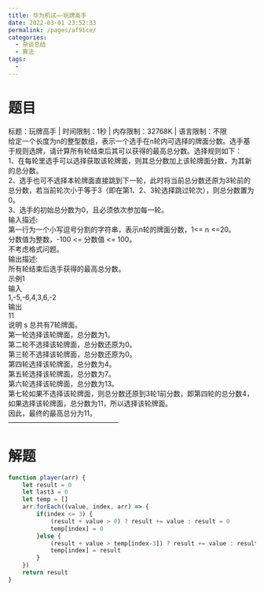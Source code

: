 ```yaml
---
title: 华为机试——玩牌高手
date: 2022-03-01 23:52:33
permalink: /pages/af91ce/
categories:
  - 杂谈总结
  - 算法
tags:
  - 
---
```

# 题目
标题：玩牌高手 | 时间限制：1秒 | 内存限制：32768K | 语言限制：不限  
给定一个长度为n的整型数组，表示一个选手在n轮内可选择的牌面分数。选手基于规则选牌，请计算所有轮结束后其可以获得的最高总分数。选择规则如下：  
1、在每轮里选手可以选择获取该轮牌面，则其总分数加上该轮牌面分数，为其新的总分数。  
2、选手也可不选择本轮牌面直接跳到下一轮，此时将当前总分数还原为3轮前的总分数，若当前轮次小于等于3（即在第1、2、3轮选择跳过轮次），则总分数置为0。  
3、选手的初始总分数为0，且必须依次参加每一轮。  
输入描述:  
第一行为一个小写逗号分割的字符串，表示n轮的牌面分数，1<= n <=20。  
分数值为整数，-100 <= 分数值 <= 100。  
不考虑格式问题。  
输出描述:  
所有轮结束后选手获得的最高总分数。  
示例1    
输入  
1,-5,-6,4,3,6,-2  
输出  
11  
说明  s
总共有7轮牌面。  
第一轮选择该轮牌面，总分数为1。  
第二轮不选择该轮牌面，总分数还原为0。  
第三轮不选择该轮牌面，总分数还原为0。  
第四轮选择该轮牌面，总分数为4。  
第五轮选择该轮牌面，总分数为7。  
第六轮选择该轮牌面，总分数为13。  
第七轮如果不选择该轮牌面，则总分数还原到3轮1前分数，即第四轮的总分数4，如果选择该轮牌面，总分数为11，所以选择该轮牌面。  
因此，最终的最高总分为11。  
————————————————  

# 解题
```js
function player(arr) {
    let result = 0
    let last3 = 0
    let temp = []
    arr.forEach((value, index, arr) => {
        if(index <= 3) {
            (result + value > 0) ? result += value : result = 0
            temp[index] = 0
        }else {
            (result + value > temp[index-3]) ? result += value : result = temp[index-3]
            temp[index] = result
        }
    })
    return result
}
```